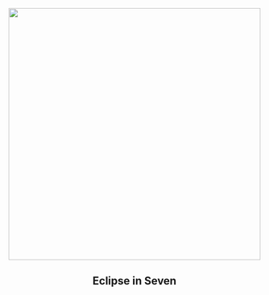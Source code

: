 
<p align="center"><img src="https://apod.nasa.gov/apod/image/2404/2024_Eclipse_05XTan1024.jpg" width="500" height="500"></p>
<h2 align="center">Eclipse in Seven</h2>
